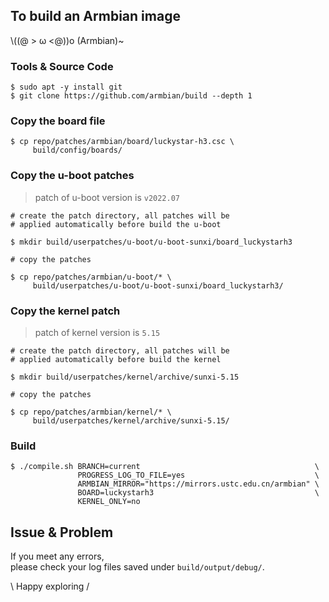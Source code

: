 ## To build an Armbian image

\\((@ > ω <@))o (Armbian)~  


### Tools & Source Code
```
$ sudo apt -y install git
$ git clone https://github.com/armbian/build --depth 1
```

### Copy the board file
```
$ cp repo/patches/armbian/board/luckystar-h3.csc \
     build/config/boards/
```

### Copy the u-boot patches
> patch of u-boot version is `v2022.07`
```
# create the patch directory, all patches will be
# applied automatically before build the u-boot

$ mkdir build/userpatches/u-boot/u-boot-sunxi/board_luckystarh3

# copy the patches

$ cp repo/patches/armbian/u-boot/* \
     build/userpatches/u-boot/u-boot-sunxi/board_luckystarh3/

```

### Copy the kernel patch
> patch of kernel version is `5.15`
```
# create the patch directory, all patches will be
# applied automatically before build the kernel

$ mkdir build/userpatches/kernel/archive/sunxi-5.15

# copy the patches

$ cp repo/patches/armbian/kernel/* \
     build/userpatches/kernel/archive/sunxi-5.15/
```

### Build
```
$ ./compile.sh BRANCH=current                                       \
               PROGRESS_LOG_TO_FILE=yes                             \
               ARMBIAN_MIRROR="https://mirrors.ustc.edu.cn/armbian" \
               BOARD=luckystarh3                                    \
               KERNEL_ONLY=no
```

## Issue & Problem
If you meet any errors,  
please check your log files saved under `build/output/debug/`.

\\ Happy exploring /
